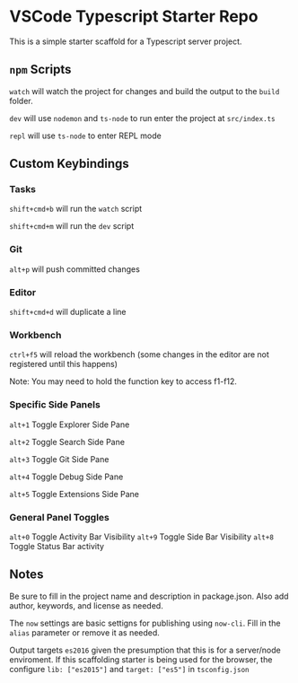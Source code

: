 # VSCode Typescript Starter Repo

This is a simple starter scaffold for a Typescript server project.

## `npm` Scripts

`watch` will watch the project for changes and build the output to the `build` folder.

`dev` will use `nodemon` and `ts-node` to run enter the project at `src/index.ts`

`repl` will use `ts-node` to enter REPL mode

## Custom Keybindings

### Tasks
`shift+cmd+b` will run the `watch` script

`shift+cmd+m` will run the `dev` script

### Git
`alt+p` will push committed changes

### Editor
`shift+cmd+d` will duplicate a line

### Workbench
`ctrl+f5` will reload the workbench (some changes in the editor are not registered until this happens)

Note: You may need to hold the function key to access f1-f12.

### Specific Side Panels
`alt+1` Toggle Explorer Side Pane

`alt+2` Toggle Search Side Pane

`alt+3` Toggle Git Side Pane

`alt+4` Toggle Debug Side Pane

`alt+5` Toggle Extensions Side Pane

### General Panel Toggles
`alt+0` Toggle Activity Bar Visibility
`alt+9` Toggle Side Bar Visibility
`alt+8` Toggle Status Bar activity


## Notes

Be sure to fill in the project name and description in package.json. Also add author, keywords, and license as needed.

The `now` settings are basic settigns for publishing using `now-cli`. Fill in the `alias` parameter or remove it as needed.

Output targets `es2016` given the presumption that this is for a server/node enviroment. If this scaffolding starter is being used for the browser, the configure `lib: ["es2015"]` and `target: ["es5"]` in `tsconfig.json`